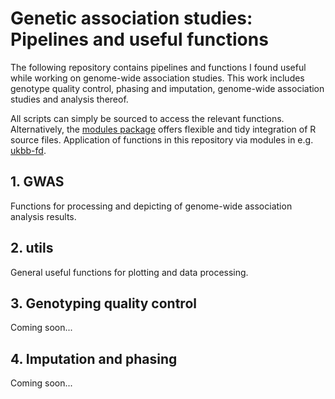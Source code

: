 # Genetic association studies: Pipelines and useful functions

The following repository contains pipelines and functions I found useful while
working on genome-wide association studies. This work includes genotype quality
control, phasing and imputation, genome-wide association studies and analysis
thereof.

All scripts can simply be sourced to access the relevant functions. Alternatively,
the [modules package](https://github.com/klmr/modules) offers flexible and tidy
integration of R source files. Application of functions in this repository via modules in e.g.
[ukbb-fd](https://github.com/HannahVMeyer/ukbb-fd/blob/master/association/association_results.r).


## 1. GWAS
Functions for processing and depicting of genome-wide association analysis
results.
## 2. utils
General useful functions for plotting and data processing.
## 3. Genotyping quality control
 
 Coming soon...

## 4. Imputation and phasing
  
  Coming soon...
